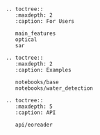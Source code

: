 ```{include} ../README.md
```

```{eval-rst}
.. toctree::
   :maxdepth: 2
   :caption: For Users

   main_features
   optical
   sar
```

```{eval-rst}
.. toctree::
   :maxdepth: 2
   :caption: Examples

   notebooks/base
   notebooks/water_detection
```

```{eval-rst}
.. toctree::
   :maxdepth: 5
   :caption: API

   api/eoreader
```
